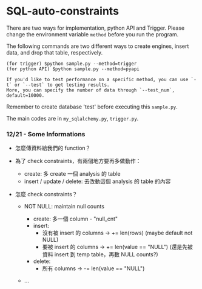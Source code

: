 # SQL-auto-constraints

There are two ways for implementation, python API and Trigger.
Please change the environment variable `method` before you run the program. 

The following commands are two different ways to create engines, insert data, and drop that table, respectively.
```
(for trigger) $python sample.py --method=trigger
(for python API) $python sample.py --method=pyapi

If you'd like to test performance on a specific method, you can use `-t` or `--test` to get testing results.
More, you can specify the number of data through `--test_num`, default=10000.
```

Remember to create database 'test' before executing this `sample.py`.

The main codes are in `my_sqlalchemy.py`, `trigger.py`.

### 12/21 - Some Informations

- 怎麼傳資料給我們的 function？

- 為了 check constraints，有兩個地方要再多做動作：

    - create: 多 create 一個 analysis 的 table
    - insert / update / delete: 去改動這個 analysis 的 table 的內容

- 怎麼 check constraints？

    - NOT NULL: maintain null counts

        - create: 多一個 column - "null_cnt"
        - insert:
            - 沒有被 insert 的 columns -> += len(rows) (maybe default not NULL)
            - 要被 insert 的 columns -> += len(value == "NULL")
            (還是先被資料 insert 到 temp table，再數 NULL counts?)
        - delete:
            - 所有 columns -> -= len(value == "NULL")

    - ...
